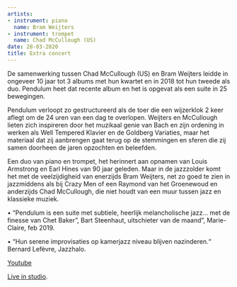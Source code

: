 ```yaml
---
artists:
- instrument: piano
  name: Bram Weijters
- instrument: trompet
  name: Chad McCullough (US)
date: 28-03-2020
title: Extra concert
---
```

De samenwerking tussen Chad McCullough (US) en Bram Weijters leidde in ongeveer 10 jaar tot 3 
albums met hun kwartet en in 2018 tot hun tweede als duo. Pendulum heet dat recente album en 
het is opgevat als een suite in 25 bewegingen. 

Pendulum verloopt zo gestructureerd als de toer die een wijzerklok 2 keer aflegt om de 24 uren 
van een dag te overlopen. Weijters en McCullough lieten zich inspireren door het muzikaal genie 
van Bach en zijn ordening in werken als Well Tempered Klavier en de Goldberg Variaties, maar het 
materiaal dat zij aanbrengen gaat terug op de stemmingen en sferen die zij samen doorheen de jaren 
opzochten en beleefden. 

Een duo van piano en trompet, het herinnert aan opnamen van Louis Armstrong en Earl Hines van 90 
jaar geleden. Maar in de jazzzolder komt het met de veelzijdigheid van enerzijds Bram Weijters, 
net zo goed te zien in jazzmiddens als bij Crazy Men of een Raymond van het Groenewoud en anderzijds 
Chad McCullough, die niet houdt van een muur tussen jazz en klassieke muziek. 

• “Pendulum is een suite met subtiele, heerlijk melancholische jazz… met de finesse van Chet Baker”, Bart 
Steenhaut, uitschieter van de maand”, Marie-Claire, feb 2019. 

• “Hun serene improvisaties op kamerjazz niveau blijven nazinderen.“ Bernard Lefèvre, Jazzhalo.

[Youtube](https://www.youtube.com/watch?v=S6Nz0gFP6LU) 

[Live in studio](https://youtu.be/-ihUb5KnXkw).